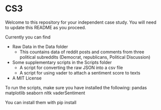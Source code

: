 # CS3

Welcome to this repository for your independent case study. You will need to update this README as you proceed.

Currently you can find
- Raw Data in the Data folder
    - This countains data of reddit posts and comments from three political subreddits (Democrat, republicans, Political Discussion)
- Some supplementary scripts in the Scripts folder
    - A script for converting the raw JSON into a csv file
    - A script for using vader to attach a sentiment score to texts
- A MIT License

To run the scripts, make sure you have installed the following:
pandas
matplotlib
seaborn
nltk
vaderSentiment

You can install them with pip install <module>
